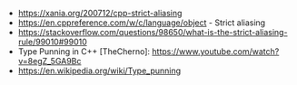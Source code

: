- https://xania.org/200712/cpp-strict-aliasing
- https://en.cppreference.com/w/c/language/object - Strict aliasing
- https://stackoverflow.com/questions/98650/what-is-the-strict-aliasing-rule/99010#99010
- Type Punning in C++ [TheCherno]: https://www.youtube.com/watch?v=8egZ_5GA9Bc
- https://en.wikipedia.org/wiki/Type_punning

